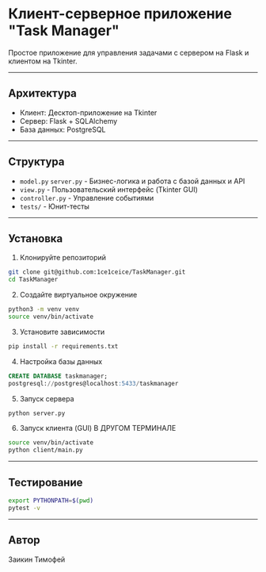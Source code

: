 # Клиент-серверное приложение "Task Manager"

Простое приложение для управления задачами с сервером на Flask и клиентом на Tkinter.

---

## Архитектура

- Клиент: Десктоп-приложение на Tkinter
- Сервер: Flask + SQLAlchemy
- База данных: PostgreSQL

---

## Структура

- `model.py` `server.py` - Бизнес-логика и работа с базой данных и API
- `view.py` - Пользовательский интерфейс (Tkinter GUI)
- `controller.py` - Управление событиями
- `tests/` - Юнит-тесты

---

## Установка
1. Клонируйте репозиторий 
```bash
git clone git@github.com:1ce1ceice/TaskManager.git
cd TaskManager 
```

2. Создайте виртуальное окружение
```bash
python3 -m venv venv
source venv/bin/activate
```

3. Установите зависимости
```bash
pip install -r requirements.txt
``` 

4. Настройка базы данных
```sql
CREATE DATABASE taskmanager;
postgresql://postgres@localhost:5433/taskmanager
```

5. Запуск сервера
```bash
python server.py
```
6. Запуск клиента (GUI)
В ДРУГОМ ТЕРМИНАЛЕ
```bash
source venv/bin/activate
python client/main.py
```
---

## Тестирование
```bash
export PYTHONPATH=$(pwd)
pytest -v
```
---

## Автор
Заикин Тимофей 

